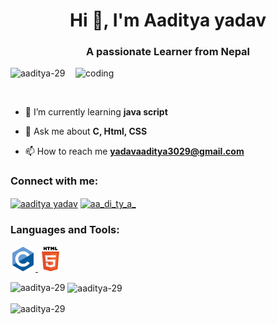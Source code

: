 <h1 align="center">Hi 👋, I'm Aaditya yadav</h1>
<h3 align="center">A passionate Learner from Nepal</h3>
<img align="right" alt="coding" width="400" src="https://cdn.dribbble.com/users/1162077/screenshots/3848914/programmer.gif">

<p align="left"> <img src="https://komarev.com/ghpvc/?username=aaditya-29&label=Profile%20views&color=0e75b6&style=flat" alt="aaditya-29" /> </p>

<p align="left"> <a href="https://twitter.com/" target="blank"><img src="https://img.shields.io/twitter/follow/?logo=twitter&style=for-the-badge" alt="" /></a> </p>

- 🌱 I’m currently learning **java script**

- 💬 Ask me about **C, Html, CSS**

- 📫 How to reach me **yadavaaditya3029@gmail.com**

<h3 align="left">Connect with me:</h3>
<p align="left">
<a href="https://fb.com/aaditya yadav" target="blank"><img align="center" src="https://raw.githubusercontent.com/rahuldkjain/github-profile-readme-generator/master/src/images/icons/Social/facebook.svg" alt="aaditya yadav" height="30" width="40" /></a>
<a href="https://instagram.com/aa_di_ty_a_" target="blank"><img align="center" src="https://raw.githubusercontent.com/rahuldkjain/github-profile-readme-generator/master/src/images/icons/Social/instagram.svg" alt="aa_di_ty_a_" height="30" width="40" /></a>
</p>

<h3 align="left">Languages and Tools:</h3>
<p align="left"> <a href="https://www.cprogramming.com/" target="_blank" rel="noreferrer"> <img src="https://raw.githubusercontent.com/devicons/devicon/master/icons/c/c-original.svg" alt="c" width="40" height="40"/> </a> <a href="https://www.w3.org/html/" target="_blank" rel="noreferrer"> <img src="https://raw.githubusercontent.com/devicons/devicon/master/icons/html5/html5-original-wordmark.svg" alt="html5" width="40" height="40"/> </a> </p>

<p><img align="left" src="https://github-readme-stats.vercel.app/api/top-langs?username=aaditya-29&show_icons=true&locale=en&layout=compact" alt="aaditya-29" /></p>

<p>&nbsp;<img align="center" src="https://github-readme-stats.vercel.app/api?username=aaditya-29&show_icons=true&locale=en" alt="aaditya-29" /></p>

<p><img align="center" src="https://github-readme-streak-stats.herokuapp.com/?user=aaditya-29&" alt="aaditya-29" /></p>
